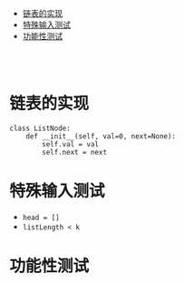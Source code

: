 - [链表的实现](#链表的实现)
- [特殊输入测试](#特殊输入测试)
- [功能性测试](#功能性测试)

</br></br>

# 链表的实现
```
class ListNode:
    def __init__(self, val=0, next=None):
        self.val = val
        self.next = next
```

# 特殊输入测试
- `head = []`
- `listLength < k`

# 功能性测试